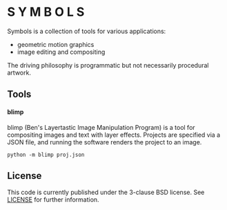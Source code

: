 # S Y M B O L S

Symbols is a collection of tools for various applications:

* geometric motion graphics
* image editing and compositing

The driving philosophy is programmatic but not necessarily procedural artwork.

## Tools

#### blimp

blimp (Ben's Layertastic Image Manipulation Program) is a tool for compositing images and text with layer effects. Projects are specified via a JSON file, and running the software renders the project to an image.

```
python -m blimp proj.json
```

## License

This code is currently published under the 3-clause BSD license. See [LICENSE](LICENSE) for further information.


